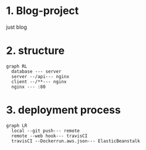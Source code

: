 # 1. Blog-project
just blog

# 2. structure

```mermaid
graph RL
  database --- server
  server --/api--- nginx
  client --/**--- nginx
  nginx --- :80
```

# 3. deployment process

```mermaid
graph LR
  local --git push--- remote
  remote --web hook--- travisCI
  travisCI --Dockerrun.aws.json--- ElasticBeanstalk
```